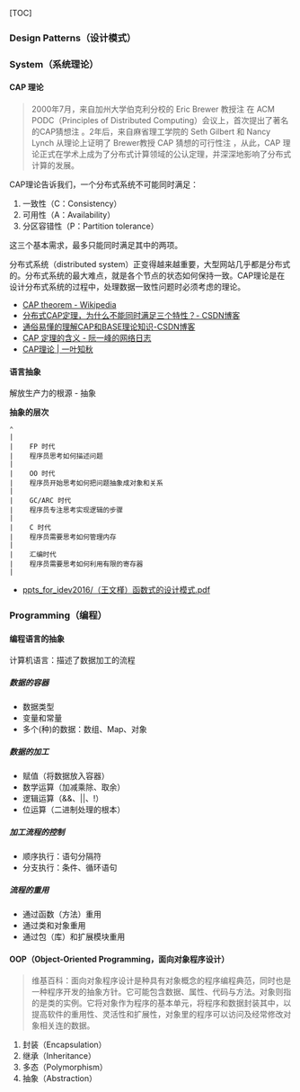 [TOC]

### Design Patterns（设计模式）

### System（系统理论）

#### CAP 理论

> 2000年7月，来自加州大学伯克利分校的 Eric Brewer 教授注 在 ACM PODC（Principles of Distributed Computing）会议上，首次提出了著名的CAP猜想注 。2年后，来自麻省理工学院的 Seth Gilbert 和 Nancy Lynch 从理论上证明了 Brewer教授 CAP 猜想的可行性注 ，从此，CAP 理论正式在学术上成为了分布式计算领域的公认定理，并深深地影响了分布式计算的发展。

CAP理论告诉我们，一个分布式系统不可能同时满足：

1. 一致性（C：Consistency）
2. 可用性（A：Availability）
3. 分区容错性（P：Partition tolerance）

这三个基本需求，最多只能同时满足其中的两项。

分布式系统（distributed system）正变得越来越重要，大型网站几乎都是分布式的。分布式系统的最大难点，就是各个节点的状态如何保持一致。CAP理论是在设计分布式系统的过程中，处理数据一致性问题时必须考虑的理论。

- [CAP theorem - Wikipedia](https://en.wikipedia.org/wiki/CAP_theorem)
- [分布式CAP定理，为什么不能同时满足三个特性？- CSDN博客](https://blog.csdn.net/yeyazhishang/article/details/80758354)
- [通俗易懂的理解CAP和BASE理论知识-CSDN博客](https://blog.csdn.net/qq_19348391/article/details/83109030)
- [CAP 定理的含义 - 阮一峰的网络日志](https://www.ruanyifeng.com/blog/2018/07/cap.html)
- [CAP理论 | 一叶知秋](https://lushunjian.github.io/blog/2018/06/20/CAP%E7%90%86%E8%AE%BA/)


#### 语言抽象
解放生产力的根源 - 抽象

**抽象的层次**

```
⌃
|   
|    FP 时代
|    程序员思考如何描述问题
|    
|    OO 时代
|    程序员开始思考如何把问题抽象成对象和关系
|    
|    GC/ARC 时代
|    程序员专注思考实现逻辑的步骤
|    
|    C 时代
|    程序员需要思考如何管理内存
|    
|    汇编时代
|    程序员需要思考如何利用有限的寄存器
| 
```  


- [ppts_for_idev2016/（王文槿）函数式的设计模式.pdf](https://github.com/devlinkcn/ppts_for_idev2016/blob/master/PDF/%EF%BC%88%E7%8E%8B%E6%96%87%E6%A7%BF%EF%BC%89%E5%87%BD%E6%95%B0%E5%BC%8F%E7%9A%84%E8%AE%BE%E8%AE%A1%E6%A8%A1%E5%BC%8F.pdf)


### Programming（编程）

#### 编程语言的抽象
计算机语言：描述了数据加工的流程

##### 数据的容器
* 数据类型
* 变量和常量
* 多个(种)的数据：数组、Map、对象

##### 数据的加工

* 赋值（将数据放入容器）
* 数学运算（加减乘除、取余）
* 逻辑运算（&&、||、!）
* 位运算（二进制处理的根本）

##### 加工流程的控制

* 顺序执行：语句分隔符
* 分支执行：条件、循环语句

##### 流程的重用

*  通过函数（方法）重用
*  通过类和对象重用
*  通过包（库）和扩展模块重用


#### OOP（Object-Oriented Programming，面向对象程序设计）

> 维基百科：面向对象程序设计是种具有对象概念的程序编程典范，同时也是一种程序开发的抽象方针。它可能包含数据、属性、代码与方法。对象则指的是类的实例。它将对象作为程序的基本单元，将程序和数据封装其中，以提高软件的重用性、灵活性和扩展性，对象里的程序可以访问及经常修改对象相关连的数据。 

1. 封装（Encapsulation）
2. 继承（Inheritance）
3. 多态（Polymorphism）
4. 抽象（Abstraction）